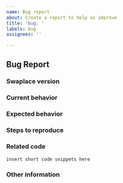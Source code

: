 ```yaml
---
name: Bug report
about: Create a report to help us improve
title: 'bug: '
labels: bug
assignees: ''

---
```


## Bug Report

### Swaplace version

<!-- Please specify the commit or tag version. -->

### Current behavior

<!-- Describe how the bug manifests. -->

### Expected behavior

<!-- Describe what the behavior would be without the bug. -->

### Steps to reproduce

<!--  Please explain the steps required to duplicate the issue,
especially if you can provide a sample application. -->

### Related code

<!-- If you can illustrate the bug or feature request
with an example, please provide it here. -->

```sh
insert short code snippets here
```

### Other information

<!-- Could you list any other information that is relevant to your issue?
Related issues, suggestions on how to fix, Stack Overflow links,
forum links, etc. -->
